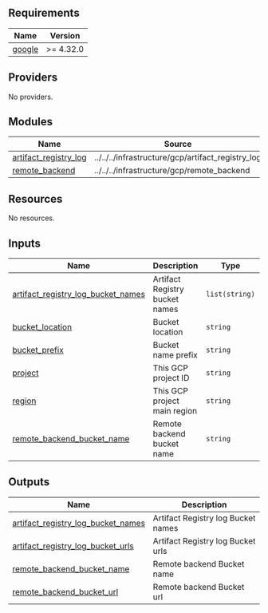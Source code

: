 <!-- BEGIN_TF_DOCS -->
## Requirements

| Name | Version |
|------|---------|
| <a name="requirement_google"></a> [google](#requirement\_google) | >= 4.32.0 |

## Providers

No providers.

## Modules

| Name | Source | Version |
|------|--------|---------|
| <a name="module_artifact_registry_log"></a> [artifact\_registry\_log](#module\_artifact\_registry\_log) | ../../../infrastructure/gcp/artifact_registry_log | n/a |
| <a name="module_remote_backend"></a> [remote\_backend](#module\_remote\_backend) | ../../../infrastructure/gcp/remote_backend | n/a |

## Resources

No resources.

## Inputs

| Name | Description | Type | Default | Required |
|------|-------------|------|---------|:--------:|
| <a name="input_artifact_registry_log_bucket_names"></a> [artifact\_registry\_log\_bucket\_names](#input\_artifact\_registry\_log\_bucket\_names) | Artifact Registry bucket names | `list(string)` | n/a | yes |
| <a name="input_bucket_location"></a> [bucket\_location](#input\_bucket\_location) | Bucket location | `string` | n/a | yes |
| <a name="input_bucket_prefix"></a> [bucket\_prefix](#input\_bucket\_prefix) | Bucket name prefix | `string` | n/a | yes |
| <a name="input_project"></a> [project](#input\_project) | This GCP project ID | `string` | n/a | yes |
| <a name="input_region"></a> [region](#input\_region) | This GCP project main region | `string` | n/a | yes |
| <a name="input_remote_backend_bucket_name"></a> [remote\_backend\_bucket\_name](#input\_remote\_backend\_bucket\_name) | Remote backend bucket name | `string` | n/a | yes |

## Outputs

| Name | Description |
|------|-------------|
| <a name="output_artifact_registry_log_bucket_names"></a> [artifact\_registry\_log\_bucket\_names](#output\_artifact\_registry\_log\_bucket\_names) | Artifact Registry log Bucket names |
| <a name="output_artifact_registry_log_bucket_urls"></a> [artifact\_registry\_log\_bucket\_urls](#output\_artifact\_registry\_log\_bucket\_urls) | Artifact Registry log Bucket urls |
| <a name="output_remote_backend_bucket_name"></a> [remote\_backend\_bucket\_name](#output\_remote\_backend\_bucket\_name) | Remote backend Bucket name |
| <a name="output_remote_backend_bucket_url"></a> [remote\_backend\_bucket\_url](#output\_remote\_backend\_bucket\_url) | Remote backend Bucket url |
<!-- END_TF_DOCS -->